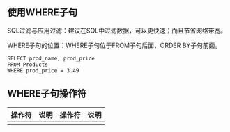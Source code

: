 ## 使用WHERE子句

SQL过滤与应用过滤：建议在SQL中过滤数据，可以更快速；而且节省网络带宽。

WHERE子句的位置：WHERE子句位于FROM子句后面，ORDER BY子句前面。

```
SELECT prod_name, prod_price
FROM Products
WHERE prod_price = 3.49
```

## WHERE子句操作符

| 操作符 | 说明 | 操作符 | 说明 |
| :--- | :--- | :--- | :--- |
|  |  |  |  |



